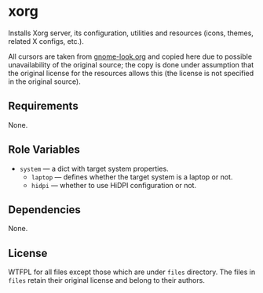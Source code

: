 xorg
====

Installs Xorg server, its configuration, utilities and resources (icons, themes,
related X configs, etc.).

All cursors are taken from [gnome-look.org](gnome-look.org) and copied here due to
possible unavailability of the original source; the copy is done under assumption
that the original license for the resources allows this (the license is not specified
in the original source).

Requirements
------------

None.

Role Variables
--------------

* `system` &mdash; a dict with target system properties.
    * `laptop` &mdash; defines whether the target system is a laptop or not.
    * `hidpi` &mdash; whether to use HiDPI configuration or not.

Dependencies
------------

None.

License
-------


WTFPL for all files except those which are under `files` directory.
The files in `files` retain their original license and belong to their authors.
